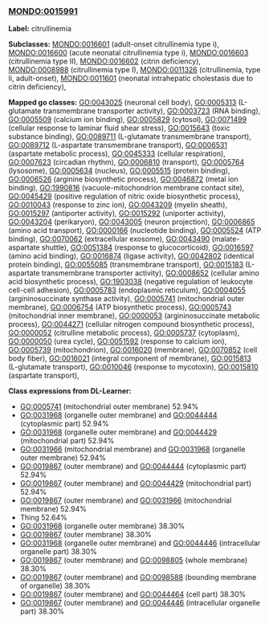 
### [MONDO:0015991](http://purl.obolibrary.org/obo/MONDO_0015991)
**Label:** citrullinemia

**Subclasses:** [MONDO:0016601](http://purl.obolibrary.org/obo/MONDO_0016601) (adult-onset citrullinemia type i), [MONDO:0016600](http://purl.obolibrary.org/obo/MONDO_0016600) (acute neonatal citrullinemia type i), [MONDO:0016603](http://purl.obolibrary.org/obo/MONDO_0016603) (citrullinemia type II), [MONDO:0016602](http://purl.obolibrary.org/obo/MONDO_0016602) (citrin deficiency), [MONDO:0008988](http://purl.obolibrary.org/obo/MONDO_0008988) (citrullinemia type I), [MONDO:0011326](http://purl.obolibrary.org/obo/MONDO_0011326) (citrullinemia, type Ii, adult-onset), [MONDO:0011601](http://purl.obolibrary.org/obo/MONDO_0011601) (neonatal intrahepatic cholestasis due to citrin deficiency), 

**Mapped go classes:** [GO:0043025](http://purl.obolibrary.org/obo/GO_0043025) (neuronal cell body), [GO:0005313](http://purl.obolibrary.org/obo/GO_0005313) (L-glutamate transmembrane transporter activity), [GO:0003723](http://purl.obolibrary.org/obo/GO_0003723) (RNA binding), [GO:0005509](http://purl.obolibrary.org/obo/GO_0005509) (calcium ion binding), [GO:0005829](http://purl.obolibrary.org/obo/GO_0005829) (cytosol), [GO:0071499](http://purl.obolibrary.org/obo/GO_0071499) (cellular response to laminar fluid shear stress), [GO:0015643](http://purl.obolibrary.org/obo/GO_0015643) (toxic substance binding), [GO:0089711](http://purl.obolibrary.org/obo/GO_0089711) (L-glutamate transmembrane transport), [GO:0089712](http://purl.obolibrary.org/obo/GO_0089712) (L-aspartate transmembrane transport), [GO:0006531](http://purl.obolibrary.org/obo/GO_0006531) (aspartate metabolic process), [GO:0045333](http://purl.obolibrary.org/obo/GO_0045333) (cellular respiration), [GO:0007623](http://purl.obolibrary.org/obo/GO_0007623) (circadian rhythm), [GO:0006810](http://purl.obolibrary.org/obo/GO_0006810) (transport), [GO:0005764](http://purl.obolibrary.org/obo/GO_0005764) (lysosome), [GO:0005634](http://purl.obolibrary.org/obo/GO_0005634) (nucleus), [GO:0005515](http://purl.obolibrary.org/obo/GO_0005515) (protein binding), [GO:0006526](http://purl.obolibrary.org/obo/GO_0006526) (arginine biosynthetic process), [GO:0046872](http://purl.obolibrary.org/obo/GO_0046872) (metal ion binding), [GO:1990816](http://purl.obolibrary.org/obo/GO_1990816) (vacuole-mitochondrion membrane contact site), [GO:0045429](http://purl.obolibrary.org/obo/GO_0045429) (positive regulation of nitric oxide biosynthetic process), [GO:0010043](http://purl.obolibrary.org/obo/GO_0010043) (response to zinc ion), [GO:0043209](http://purl.obolibrary.org/obo/GO_0043209) (myelin sheath), [GO:0015297](http://purl.obolibrary.org/obo/GO_0015297) (antiporter activity), [GO:0015292](http://purl.obolibrary.org/obo/GO_0015292) (uniporter activity), [GO:0043204](http://purl.obolibrary.org/obo/GO_0043204) (perikaryon), [GO:0043005](http://purl.obolibrary.org/obo/GO_0043005) (neuron projection), [GO:0006865](http://purl.obolibrary.org/obo/GO_0006865) (amino acid transport), [GO:0000166](http://purl.obolibrary.org/obo/GO_0000166) (nucleotide binding), [GO:0005524](http://purl.obolibrary.org/obo/GO_0005524) (ATP binding), [GO:0070062](http://purl.obolibrary.org/obo/GO_0070062) (extracellular exosome), [GO:0043490](http://purl.obolibrary.org/obo/GO_0043490) (malate-aspartate shuttle), [GO:0051384](http://purl.obolibrary.org/obo/GO_0051384) (response to glucocorticoid), [GO:0016597](http://purl.obolibrary.org/obo/GO_0016597) (amino acid binding), [GO:0016874](http://purl.obolibrary.org/obo/GO_0016874) (ligase activity), [GO:0042802](http://purl.obolibrary.org/obo/GO_0042802) (identical protein binding), [GO:0055085](http://purl.obolibrary.org/obo/GO_0055085) (transmembrane transport), [GO:0015183](http://purl.obolibrary.org/obo/GO_0015183) (L-aspartate transmembrane transporter activity), [GO:0008652](http://purl.obolibrary.org/obo/GO_0008652) (cellular amino acid biosynthetic process), [GO:1903038](http://purl.obolibrary.org/obo/GO_1903038) (negative regulation of leukocyte cell-cell adhesion), [GO:0005783](http://purl.obolibrary.org/obo/GO_0005783) (endoplasmic reticulum), [GO:0004055](http://purl.obolibrary.org/obo/GO_0004055) (argininosuccinate synthase activity), [GO:0005741](http://purl.obolibrary.org/obo/GO_0005741) (mitochondrial outer membrane), [GO:0006754](http://purl.obolibrary.org/obo/GO_0006754) (ATP biosynthetic process), [GO:0005743](http://purl.obolibrary.org/obo/GO_0005743) (mitochondrial inner membrane), [GO:0000053](http://purl.obolibrary.org/obo/GO_0000053) (argininosuccinate metabolic process), [GO:0044271](http://purl.obolibrary.org/obo/GO_0044271) (cellular nitrogen compound biosynthetic process), [GO:0000052](http://purl.obolibrary.org/obo/GO_0000052) (citrulline metabolic process), [GO:0005737](http://purl.obolibrary.org/obo/GO_0005737) (cytoplasm), [GO:0000050](http://purl.obolibrary.org/obo/GO_0000050) (urea cycle), [GO:0051592](http://purl.obolibrary.org/obo/GO_0051592) (response to calcium ion), [GO:0005739](http://purl.obolibrary.org/obo/GO_0005739) (mitochondrion), [GO:0016020](http://purl.obolibrary.org/obo/GO_0016020) (membrane), [GO:0070852](http://purl.obolibrary.org/obo/GO_0070852) (cell body fiber), [GO:0016021](http://purl.obolibrary.org/obo/GO_0016021) (integral component of membrane), [GO:0015813](http://purl.obolibrary.org/obo/GO_0015813) (L-glutamate transport), [GO:0010046](http://purl.obolibrary.org/obo/GO_0010046) (response to mycotoxin), [GO:0015810](http://purl.obolibrary.org/obo/GO_0015810) (aspartate transport), 

**Class expressions from DL-Learner:**

- [GO:0005741](http://purl.obolibrary.org/obo/GO_0005741) (mitochondrial outer membrane) 52.94%
- [GO:0031968](http://purl.obolibrary.org/obo/GO_0031968) (organelle outer membrane) and [GO:0044444](http://purl.obolibrary.org/obo/GO_0044444) (cytoplasmic part) 52.94%
- [GO:0031968](http://purl.obolibrary.org/obo/GO_0031968) (organelle outer membrane) and [GO:0044429](http://purl.obolibrary.org/obo/GO_0044429) (mitochondrial part) 52.94%
- [GO:0031966](http://purl.obolibrary.org/obo/GO_0031966) (mitochondrial membrane) and [GO:0031968](http://purl.obolibrary.org/obo/GO_0031968) (organelle outer membrane) 52.94%
- [GO:0019867](http://purl.obolibrary.org/obo/GO_0019867) (outer membrane) and [GO:0044444](http://purl.obolibrary.org/obo/GO_0044444) (cytoplasmic part) 52.94%
- [GO:0019867](http://purl.obolibrary.org/obo/GO_0019867) (outer membrane) and [GO:0044429](http://purl.obolibrary.org/obo/GO_0044429) (mitochondrial part) 52.94%
- [GO:0019867](http://purl.obolibrary.org/obo/GO_0019867) (outer membrane) and [GO:0031966](http://purl.obolibrary.org/obo/GO_0031966) (mitochondrial membrane) 52.94%
- Thing 52.64%
- [GO:0031968](http://purl.obolibrary.org/obo/GO_0031968) (organelle outer membrane) 38.30%
- [GO:0019867](http://purl.obolibrary.org/obo/GO_0019867) (outer membrane) 38.30%
- [GO:0031968](http://purl.obolibrary.org/obo/GO_0031968) (organelle outer membrane) and [GO:0044446](http://purl.obolibrary.org/obo/GO_0044446) (intracellular organelle part) 38.30%
- [GO:0019867](http://purl.obolibrary.org/obo/GO_0019867) (outer membrane) and [GO:0098805](http://purl.obolibrary.org/obo/GO_0098805) (whole membrane) 38.30%
- [GO:0019867](http://purl.obolibrary.org/obo/GO_0019867) (outer membrane) and [GO:0098588](http://purl.obolibrary.org/obo/GO_0098588) (bounding membrane of organelle) 38.30%
- [GO:0019867](http://purl.obolibrary.org/obo/GO_0019867) (outer membrane) and [GO:0044464](http://purl.obolibrary.org/obo/GO_0044464) (cell part) 38.30%
- [GO:0019867](http://purl.obolibrary.org/obo/GO_0019867) (outer membrane) and [GO:0044446](http://purl.obolibrary.org/obo/GO_0044446) (intracellular organelle part) 38.30%


